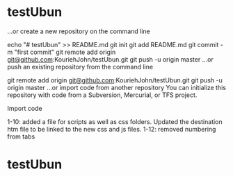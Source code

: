# testUbun

…or create a new repository on the command line

echo "# testUbun" >> README.md
git init
git add README.md
git commit -m "first commit"
git remote add origin git@github.com:KouriehJohn/testUbun.git
git push -u origin master
…or push an existing repository from the command line

git remote add origin git@github.com:KouriehJohn/testUbun.git
git push -u origin master
…or import code from another repository
You can initialize this repository with code from a Subversion, Mercurial, or TFS project.

Import code

1-10: added a file for scripts as well as css folders. Updated the destination htm file to be linked to the new css and js files.
1-12: removed numbering from tabs


# testUbun
